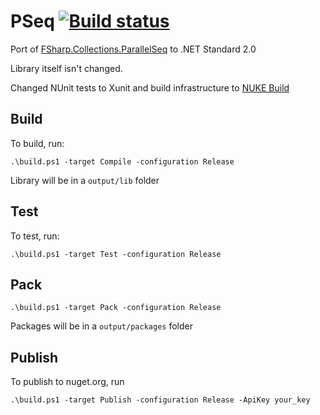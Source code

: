 # PSeq [![Build status](https://ci.appveyor.com/api/projects/status/x6dm425cdhvr176r/branch/master?svg=true)](https://ci.appveyor.com/project/Liminiens/pseq/branch/master)

Port of [FSharp.Collections.ParallelSeq](https://github.com/fsprojects/FSharp.Collections.ParallelSeq) to .NET Standard 2.0

Library itself isn't changed.

Changed NUnit tests to Xunit and build infrastructure to [NUKE Build](https://github.com/nuke-build/nuke)

## Build
To build, run:
```
.\build.ps1 -target Compile -configuration Release
```
Library will be in a `output/lib` folder

## Test
To test, run:
```
.\build.ps1 -target Test -configuration Release
```
## Pack
```
.\build.ps1 -target Pack -configuration Release
```
Packages will be in a `output/packages` folder
## Publish
To publish to nuget.org, run
```
.\build.ps1 -target Publish -configuration Release -ApiKey your_key
```
